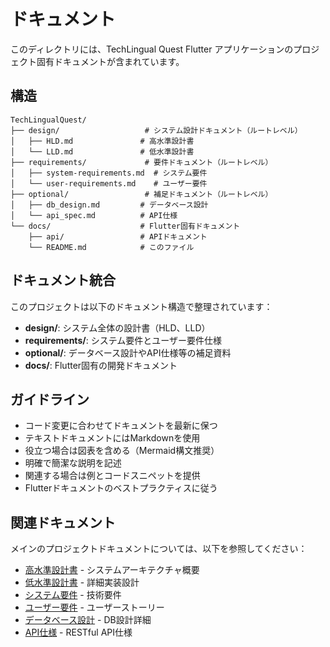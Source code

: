 # ドキュメント

このディレクトリには、TechLingual Quest Flutter アプリケーションのプロジェクト固有ドキュメントが含まれています。

## 構造

```
TechLingualQuest/
├── design/                   # システム設計ドキュメント（ルートレベル）
│   ├── HLD.md               # 高水準設計書
│   └── LLD.md               # 低水準設計書
├── requirements/             # 要件ドキュメント（ルートレベル）
│   ├── system-requirements.md  # システム要件
│   └── user-requirements.md    # ユーザー要件
├── optional/                 # 補足ドキュメント（ルートレベル）
│   ├── db_design.md         # データベース設計
│   └── api_spec.md          # API仕様
└── docs/                    # Flutter固有ドキュメント
    ├── api/                 # APIドキュメント
    └── README.md            # このファイル
```

## ドキュメント統合

このプロジェクトは以下のドキュメント構造で整理されています：

- **design/**: システム全体の設計書（HLD、LLD）
- **requirements/**: システム要件とユーザー要件仕様
- **optional/**: データベース設計やAPI仕様等の補足資料
- **docs/**: Flutter固有の開発ドキュメント

## ガイドライン

- コード変更に合わせてドキュメントを最新に保つ
- テキストドキュメントにはMarkdownを使用
- 役立つ場合は図表を含める（Mermaid構文推奨）
- 明確で簡潔な説明を記述
- 関連する場合は例とコードスニペットを提供
- Flutterドキュメントのベストプラクティスに従う

## 関連ドキュメント

メインのプロジェクトドキュメントについては、以下を参照してください：
- [高水準設計書](../design/HLD.md) - システムアーキテクチャ概要
- [低水準設計書](../design/LLD.md) - 詳細実装設計
- [システム要件](../requirements/system-requirements.md) - 技術要件
- [ユーザー要件](../requirements/user-requirements.md) - ユーザーストーリー
- [データベース設計](../optional/db_design.md) - DB設計詳細
- [API仕様](../optional/api_spec.md) - RESTful API仕様
